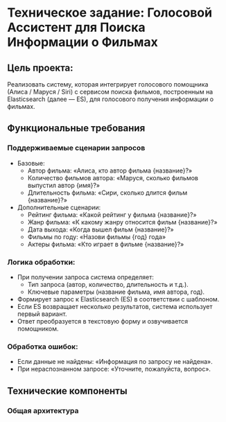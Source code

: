 # Техническое задание: Голосовой Ассистент для Поиска Информации о Фильмах

## Цель проекта:
Реализовать систему, которая интегрирует голосового помощника 
(Алиса / Маруся / Siri) с сервисом поиска фильмов, 
построенным на Elasticsearch (далее — ES), 
для голосового получения информации о фильмах.

## Функциональные требования
### Поддерживаемые сценарии запросов
* Базовые:
  * Автор фильма: «Алиса, кто автор фильма {название}?» 
  * Количество фильмов автора: «Маруся, сколько фильмов выпустил автор {имя}?»
  * Длительность фильма: «Сири, сколько длится фильм {название}?»
* Дополнительные сценарии:
  * Рейтинг фильма: «Какой рейтинг у фильма {название}?»
  * Жанр фильма: «К какому жанру относится фильм {название}?»
  * Дата выхода: «Когда вышел фильм {название}?»
  * Фильмы по году: «Назови фильмы {год} года»
  * Актеры фильма: «Кто играет в фильме {название}?»

### Логика обработки:
* При получении запроса система определяет:
  * Тип запроса (автор, количество, длительность и т.д.). 
  * Ключевые параметры (название фильма, имя автора, год).
* Формирует запрос к Elasticsearch (ES) в соответствии с шаблоном. 
* Если ES возвращает несколько результатов, система использует первый вариант. 
* Ответ преобразуется в текстовую форму и озвучивается помощником.

### Обработка ошибок:
* Если данные не найдены: «Информация по запросу не найдена». 
* При нераспознанном запросе: «Уточните, пожалуйста, вопрос».

## Технические компоненты
### Общая архитектура
